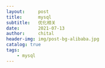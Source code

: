 ```yaml
---
layout:     post
title:      mysql
subtitle:   优化相关
date:       2021-07-13
author:     chital
header-img: img/post-bg-alibaba.jpg
catalog: true
tags:
    - mysql
---
```


